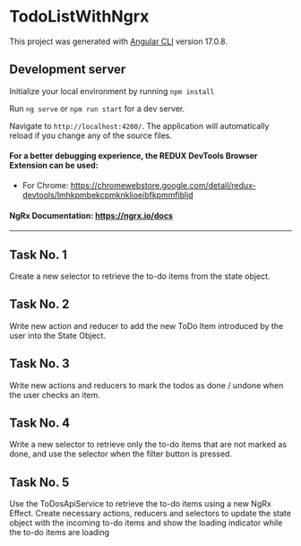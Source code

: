 # TodoListWithNgrx

This project was generated with [Angular CLI](https://github.com/angular/angular-cli) version 17.0.8.

## Development server

Initialize your local environment by running `npm install`

Run `ng serve` or `npm run start` for a dev server. 

Navigate to `http://localhost:4200/`. The application will automatically reload if you change any of the source files.

#### For a better debugging experience, the REDUX DevTools Browser Extension can be used:
- For Chrome: https://chromewebstore.google.com/detail/redux-devtools/lmhkpmbekcpmknklioeibfkpmmfibljd

#### NgRx Documentation: https://ngrx.io/docs

---

## Task No. 1
Create a new selector to retrieve the to-do items from the state object.

## Task No. 2
Write new action and reducer to add the new ToDo Item introduced by the user into the State Object.

## Task No. 3
Write new actions and reducers to mark the todos as done / undone when the user checks an item.

## Task No. 4
Write a new selector to retrieve only the to-do items that are not marked as done, and use the selector when the filter button is pressed.

## Task No. 5
Use the ToDosApiService to retrieve the to-do items using a new NgRx Effect. 
Create necessary actions, reducers and selectors to update the state object with the 
incoming to-do items and show the loading indicator while the to-do items are loading

